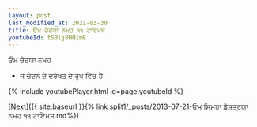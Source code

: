 ```yaml
---
layout: post
last_modified_at: 2021-03-30
title: ਓਮ ਚੰਦਯਾ ਨਮਹ ੧੧ ਟਾਇਮਸ
youtubeId: tS0lj8HQ1mE
---
```

 
 
 ਓਮ ਚੰਦਯਾ ਨਮਹ  
 
 -  ਜੋ ਚੰਦਨ ਦੇ ਦਰੱਖਤ ਦੇ ਰੂਪ ਵਿੱਚ ਹੈ 
 
  
 
  
 
 
 
 
 
 


{% include youtubePlayer.html id=page.youtubeId %}
 
[Next]({{ site.baseurl }}{% link  split1/_posts/2013-07-21-ਓਮ ਸਿਮਹਾ ਡੈਸ਼ਤ੍ਰਯਾ ਨਮਹ ੧੧ ਟਾਇਮਸ.md%})
 
